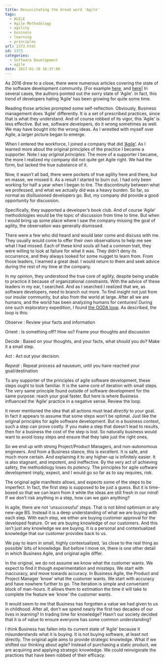 ```yaml
---
title: Resuscitating the dread word 'Agile'
tags:
  - AGILE
  - Agile Methodology
  - agility
  - business
  - learning
  - principles
url: 1373.html
id: 1373
categories:
  - Software Development
  - agile
date: 2017-01-10 16:37:08
---
```


As 2016 drew to a close, there were numerous articles covering the state of the software development community. \[For example [here](https://dorinlazar.ro/the-sorry-state-of-the-programming-world-as-of-the-end-of-2016-ad/), and [here](https://medium.com/@bryanedds/living-in-the-age-of-software-fuckery-8859f81ca877#.lybao9xtx)\] In several cases, the authors pointed out the sorry state of 'Agile'. In fact, this trend of developers hating ‘Agile’ has been growing for quite some time.

Reading those articles prompted some self-reflection. Obviously, Business management does ‘Agile’ differently. It is a set of prescribed practices, since that is what they understand. And of course robbed of its vigor, this ‘Agile’ is less effective. But we, software developers, do it wrong sometimes as well. We may have bought into the wrong ideas. As I wrestled with myself over Agile, a larger picture began to emerge.

When I entered the workforce, I joined a company that did [‘Agile’](https://pragdave.me/blog/2014/03/04/time-to-kill-agile/). As I learned more about the original principles of the practice I became a supporter. Note I say _original principles_. The more of a supporter I became, the more I realized my company did not quite get Agile right. We had the form, but lacked the true substance of it.

Now, it wasn’t all bad, there were pockets of true agility here and there, but en masse, we missed it. As a result I started to burn out. I had only been working for half a year when I began to tire. The discontinuity between what we professed, and what we actually did was a heavy burden. So far, so normal as disillusioned developers go. But, my company did provide a good opportunity for discussion.

Specifically, they supported a developer’s book club. And of course ‘Agile’ methodologies would be the topic of discussion from time to time. But when I would bring up some place where I saw the company missing the goal of agility, the observation was generally dismissed.

There were a few who did heard and would later come and discuss with me. They usually would come to offer their own observations to help me see what I had missed. Each of these kind souls all had a common trait, they were willing to look at failure for what it was. They didn’t deny its occurrence, and they always looked for some nugget to learn from. From those leaders, I learned a great deal. I would return to them and seek advice during the rest of my time at the company.

In my opinion, they understood the true core of agility, despite being unable to practice it because of organizational constraints. With the advice of these leaders in my ear, I searched. And as I searched I realized that we, as software developers, need to branch out more. To find insight not just from our insular community, but also from the world at large. After all we are humans, and the world has been analyzing humans for centuries! During one such exploratory expedition, I found [the OODA loop](http://www.artofmanliness.com/2014/09/15/ooda-loop/). As described, the loop is this:

Observe : Review your facts and information

Orient : Is something off? How so? Frame your thoughts and discussion

Decide : Based on your thoughts, and your facts, what should you do? Make it a small step.

Act : Act out your decision.

_Repeat_ : Repeat process ad nauseum, until you have reached your goal/destination

To any supporter of the principles of agile software development, these steps ought to look familiar. It is the same core of iteration with small steps. The very same principle found outside of software development for the same purpose: reach your goal faster. But here is where Business influenced the ‘Agile’ practice in a negative sense. Review the loop.

It never mentioned the idea that all actions must lead _directly_ to your goal. In fact it appears to assume that some steps won’t be optimal. Just like the original principles for agile software development. But in a business context, such a step can prove costly. If you make a step that doesn’t lead to results, then for a business the cost of the step is lost. So naturally business would want to avoid lossy steps and ensure that they take just the right ones.

So we end up with strong Project/Product Managers, and non-autonomous engineers. And from a Business stance, this is excellent. It is safe, and much more certain. And explaining it to any higher-up is infinitely easier. It is also stagnant, and impotent, and ineffective. By the very act of achieving safety, the methodology loses its potency. The principles for agile software development imply, expect, and I would go so far as to say requires, risk.

The original agile manifesto allows, and expects some of the steps to be imperfect. In fact, the first step is supposed to be just a guess. But it is time-boxed so that we can learn from it while the ideas are still fresh in our mind! If we don’t risk anything in a step, how can we gain anything?

In agile, there are not ‘unsuccessful’ steps. That is not blind optimism or any new-age BS. Instead it is a deep understanding of what we are buying with each step. With each step, we either are buying customer approval for the developed feature. Or we are buying knowledge of our customers. And this isn’t just any knowledge we are buying. It is a personal and contextualized knowledge that our customer provides back to us.

We pay to learn in small, highly contextualized, ‘as close to the real thing as possible’ bits of knowledge. But before I move on, there is one other detail in which Business Agile, and original agile differ.

In the original, we do not assume we know what the customer wants. We expect to find it though experimentation and missteps. We start with inaccuracy, and move towards accuracy. In Business Agile, the Product and Project Manager ‘know’ what the customer wants. We start with accuracy and have nowhere further to go. The Iteration is simple and convenient block of man-hours. It allows them to estimation the time it will take to complete the feature we _‘know’_ the customer wants.

It would seem to me that Business has forgotten a value we had given to us in childhood. After all, don’t we spend nearly the first two decades of our lives in learning? In trading time for knowledge? Hasn’t our society decided that it is of value to ensure everyone has some common understanding?

I think Business has fallen into its current state of ‘Agile’ because it misunderstands what it is buying. It is not buying software, at least not directly. The original agile aims to provide strategic knowledge. What if we shifted our thinking about agile? Instead of purchasing a static product, we are acquiring and applying strategic knowledge. We could reinvigorate the practices that have been robbed of their efficacy.
